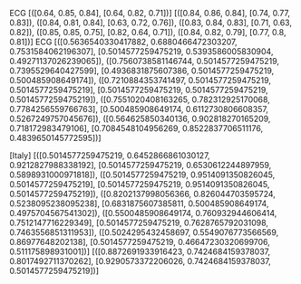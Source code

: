 ECG
[([0.64, 0.85, 0.84], [0.64, 0.82, 0.71])]
[([0.84, 0.86, 0.84], [0.74, 0.77, 0.83]), ([0.84, 0.81, 0.84], [0.63, 0.72, 0.76]), ([0.83, 0.84, 0.83], [0.71, 0.63, 0.82]), ([0.85, 0.85, 0.75], [0.82, 0.64, 0.71]), ([0.84, 0.82, 0.79], [0.77, 0.8, 0.81])]
ECG
[([0.5636540330417882, 0.6880466472303207, 0.7531584062196307], [0.5014577259475219, 0.5393586005830904, 0.49271137026239065]), ([0.7560738581146744, 0.5014577259475219, 0.7395529640427599], [0.4936831875607386, 0.5014577259475219, 0.500485908649174]), ([0.7210884353741497, 0.5014577259475219, 0.5014577259475219], [0.5014577259475219, 0.5014577259475219, 0.5014577259475219]), ([0.7551020408163265, 0.782312925170068, 0.7784256559766763], [0.500485908649174, 0.6112730806608357, 0.5267249757045676]), ([0.564625850340136, 0.902818270165209, 0.718172983479106], [0.7084548104956269, 0.8522837706511176, 0.4839650145772595])]

[Italy]
[([0.5014577259475219, 0.6452866861030127, 0.9212827988338192], [0.5014577259475219, 0.6530612244897959, 0.5898931000971818]), ([0.5014577259475219, 0.9514091350826045, 0.5014577259475219], [0.5014577259475219, 0.9514091350826045, 0.5014577259475219]), ([0.8202137998056366, 0.826044703595724, 0.5238095238095238], [0.6831875607385811, 0.500485908649174, 0.4975704567541302]), ([0.5500485908649174, 0.760932944606414, 0.7512147716229349], [0.5014577259475219, 0.7628765792031098, 0.7463556851311953]), ([0.5024295432458697, 0.5549076773566569, 0.86977648202138], [0.5014577259475219, 0.46647230320699706, 0.511175898931001])]
[([0.8872691933916423, 0.7424684159378037, 0.8017492711370262], [0.9290573372206026, 0.7424684159378037, 0.5014577259475219])]
